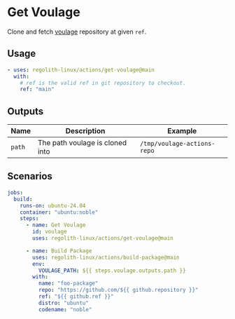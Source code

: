# Get Voulage

Clone and fetch [voulage] repository at given `ref`.

## Usage

```yaml
- uses: regolith-linux/actions/get-voulage@main
  with:
    # ref is the valid ref in git repository to checkout.
    ref: "main"
```

## Outputs

| Name | Description | Example |
|------|-------------|---------|
| `path` | The path voulage is cloned into | `/tmp/voulage-actions-repo` |

## Scenarios

```yaml
jobs:
  build:
    runs-on: ubuntu-24.04
    container: "ubuntu:noble"
    steps:
      - name: Get Voulage
        id: voulage
        uses: regolith-linux/actions/get-voulage@main

      - name: Build Package
        uses: regolith-linux/actions/build-package@main
        env:
          VOULAGE_PATH: ${{ steps.voulage.outputs.path }}
        with:
          name: "foo-package"
          repo: "https://github.com/${{ github.repository }}"
          ref: "${{ github.ref }}"
          distro: "ubuntu"
          codename: "noble"
```

[voulage]: https://github.com/regolith-linux/voulage/
